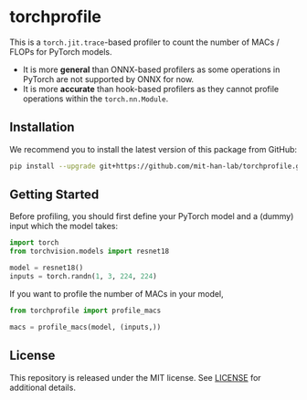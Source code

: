 # torchprofile

This is a `torch.jit.trace`-based profiler to count the number of MACs / FLOPs for PyTorch models.
* It is more **general** than ONNX-based profilers as some operations in PyTorch are not supported by ONNX for now.
* It is more **accurate** than hook-based profilers as they cannot profile operations within the `torch.nn.Module`.

## Installation

We recommend you to install the latest version of this package from GitHub:

```bash
pip install --upgrade git+https://github.com/mit-han-lab/torchprofile.git
```

## Getting Started

Before profiling, you should first define your PyTorch model and a (dummy) input which the model takes:

```python
import torch
from torchvision.models import resnet18

model = resnet18()
inputs = torch.randn(1, 3, 224, 224)
```

If you want to profile the number of MACs in your model,

```python
from torchprofile import profile_macs

macs = profile_macs(model, (inputs,))
```

## License

This repository is released under the MIT license. See [LICENSE](LICENSE) for additional details.
